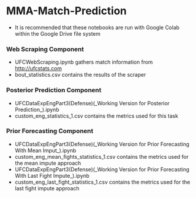 # MMA-Match-Prediction
* It is recommended that these notebooks are run with Google Colab within the Google Drive file system
### Web Scraping Component
* UFCWebScraping.ipynb gathers match information from http://ufcstats.com
* bout_statistics.csv contains the results of the scraper
### Posterior Prediction Component
* UFCDataExpEngPart3(Defense)(\_Working Version for Posterior Prediction\_).ipynb
* custom_eng_statistics_1.csv contains the metrics used for this task
### Prior Forecasting Component
* UFCDataExpEngPart3(Defense)(\_Working Version for Prior Forecasting With Mean Imput\_).ipynb
* custom_eng_mean_fights_statistics_1.csv contains the metrics used for the mean impute approach
* UFCDataExpEngPart3(Defense)(\_Working Version for Prior Forecasting With Last Fight Impute\_).ipynb
* custom_eng_last_fight_statistics_1.csv contains the metrics used for the last fight impute approach
